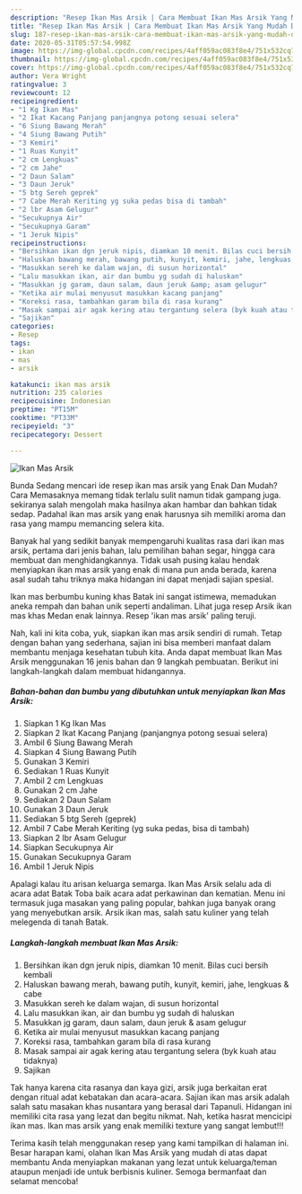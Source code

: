 ```yaml
---
description: "Resep Ikan Mas Arsik | Cara Membuat Ikan Mas Arsik Yang Mudah Dan Praktis"
title: "Resep Ikan Mas Arsik | Cara Membuat Ikan Mas Arsik Yang Mudah Dan Praktis"
slug: 187-resep-ikan-mas-arsik-cara-membuat-ikan-mas-arsik-yang-mudah-dan-praktis
date: 2020-05-31T05:57:54.998Z
image: https://img-global.cpcdn.com/recipes/4aff059ac083f8e4/751x532cq70/ikan-mas-arsik-foto-resep-utama.jpg
thumbnail: https://img-global.cpcdn.com/recipes/4aff059ac083f8e4/751x532cq70/ikan-mas-arsik-foto-resep-utama.jpg
cover: https://img-global.cpcdn.com/recipes/4aff059ac083f8e4/751x532cq70/ikan-mas-arsik-foto-resep-utama.jpg
author: Vera Wright
ratingvalue: 3
reviewcount: 12
recipeingredient:
- "1 Kg Ikan Mas"
- "2 Ikat Kacang Panjang panjangnya potong sesuai selera"
- "6 Siung Bawang Merah"
- "4 Siung Bawang Putih"
- "3 Kemiri"
- "1 Ruas Kunyit"
- "2 cm Lengkuas"
- "2 cm Jahe"
- "2 Daun Salam"
- "3 Daun Jeruk"
- "5 btg Sereh geprek"
- "7 Cabe Merah Keriting yg suka pedas bisa di tambah"
- "2 lbr Asam Gelugur"
- "Secukupnya Air"
- "Secukupnya Garam"
- "1 Jeruk Nipis"
recipeinstructions:
- "Bersihkan ikan dgn jeruk nipis, diamkan 10 menit. Bilas cuci bersih kembali"
- "Haluskan bawang merah, bawang putih, kunyit, kemiri, jahe, lengkuas &amp; cabe"
- "Masukkan sereh ke dalam wajan, di susun horizontal"
- "Lalu masukkan ikan, air dan bumbu yg sudah di haluskan"
- "Masukkan jg garam, daun salam, daun jeruk &amp; asam gelugur"
- "Ketika air mulai menyusut masukkan kacang panjang"
- "Koreksi rasa, tambahkan garam bila di rasa kurang"
- "Masak sampai air agak kering atau tergantung selera (byk kuah atau tidaknya)"
- "Sajikan"
categories:
- Resep
tags:
- ikan
- mas
- arsik

katakunci: ikan mas arsik 
nutrition: 235 calories
recipecuisine: Indonesian
preptime: "PT15M"
cooktime: "PT33M"
recipeyield: "3"
recipecategory: Dessert

---
```



![Ikan Mas Arsik](https://img-global.cpcdn.com/recipes/4aff059ac083f8e4/751x532cq70/ikan-mas-arsik-foto-resep-utama.jpg)

Bunda Sedang mencari ide resep ikan mas arsik yang Enak Dan Mudah? Cara Memasaknya memang tidak terlalu sulit namun tidak gampang juga. sekiranya salah mengolah maka hasilnya akan hambar dan bahkan tidak sedap. Padahal ikan mas arsik yang enak harusnya sih memiliki aroma dan rasa yang mampu memancing selera kita.

Banyak hal yang sedikit banyak mempengaruhi kualitas rasa dari ikan mas arsik, pertama dari jenis bahan, lalu pemilihan bahan segar, hingga cara membuat dan menghidangkannya. Tidak usah pusing kalau hendak menyiapkan ikan mas arsik yang enak di mana pun anda berada, karena asal sudah tahu triknya maka hidangan ini dapat menjadi sajian spesial.

Ikan mas berbumbu kuning khas Batak ini sangat istimewa, memadukan aneka rempah dan bahan unik seperti andaliman. Lihat juga resep Arsik ikan mas khas Medan enak lainnya. Resep &#39;ikan mas arsik&#39; paling teruji.


Nah, kali ini kita coba, yuk, siapkan ikan mas arsik sendiri di rumah. Tetap dengan bahan yang sederhana, sajian ini bisa memberi manfaat dalam membantu menjaga kesehatan tubuh kita. Anda dapat membuat Ikan Mas Arsik menggunakan 16 jenis bahan dan 9 langkah pembuatan. Berikut ini langkah-langkah dalam membuat hidangannya.

<!--inarticleads1-->

##### Bahan-bahan dan bumbu yang dibutuhkan untuk menyiapkan Ikan Mas Arsik:

1. Siapkan 1 Kg Ikan Mas
1. Siapkan 2 Ikat Kacang Panjang (panjangnya potong sesuai selera)
1. Ambil 6 Siung Bawang Merah
1. Siapkan 4 Siung Bawang Putih
1. Gunakan 3 Kemiri
1. Sediakan 1 Ruas Kunyit
1. Ambil 2 cm Lengkuas
1. Gunakan 2 cm Jahe
1. Sediakan 2 Daun Salam
1. Gunakan 3 Daun Jeruk
1. Sediakan 5 btg Sereh (geprek)
1. Ambil 7 Cabe Merah Keriting (yg suka pedas, bisa di tambah)
1. Siapkan 2 lbr Asam Gelugur
1. Siapkan Secukupnya Air
1. Gunakan Secukupnya Garam
1. Ambil 1 Jeruk Nipis


Apalagi kalau itu arisan keluarga semarga. Ikan Mas Arsik selalu ada di acara adat Batak Toba baik acara adat perkawinan dan kematian. Menu ini termasuk juga masakan yang paling popular, bahkan juga banyak orang yang menyebutkan arsik. Arsik ikan mas, salah satu kuliner yang telah melegenda di tanah Batak. 

<!--inarticleads2-->

##### Langkah-langkah membuat Ikan Mas Arsik:

1. Bersihkan ikan dgn jeruk nipis, diamkan 10 menit. Bilas cuci bersih kembali
1. Haluskan bawang merah, bawang putih, kunyit, kemiri, jahe, lengkuas &amp; cabe
1. Masukkan sereh ke dalam wajan, di susun horizontal
1. Lalu masukkan ikan, air dan bumbu yg sudah di haluskan
1. Masukkan jg garam, daun salam, daun jeruk &amp; asam gelugur
1. Ketika air mulai menyusut masukkan kacang panjang
1. Koreksi rasa, tambahkan garam bila di rasa kurang
1. Masak sampai air agak kering atau tergantung selera (byk kuah atau tidaknya)
1. Sajikan


Tak hanya karena cita rasanya dan kaya gizi, arsik juga berkaitan erat dengan ritual adat kebatakan dan acara-acara. Sajian ikan mas arsik adalah salah satu masakan khas nusantara yang berasal dari Tapanuli. Hidangan ini memiliki cita rasa yang lezat dan begitu nikmat. Nah, ketika hasrat mencicipi ikan mas. Ikan mas arsik yang enak memiliki texture yang sangat lembut!!! 

Terima kasih telah menggunakan resep yang kami tampilkan di halaman ini. Besar harapan kami, olahan Ikan Mas Arsik yang mudah di atas dapat membantu Anda menyiapkan makanan yang lezat untuk keluarga/teman ataupun menjadi ide untuk berbisnis kuliner. Semoga bermanfaat dan selamat mencoba!
